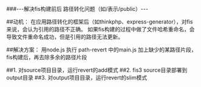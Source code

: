###---解决fis构建前后 路径转化问题（如/表示/public）---

##动机：
在应用路径转化的框架后（如thinkphp、express-generator），对fis来说，会认为引用的路径不正确。
如果fis构建的过程中做了文件哈希重命名，会导致文件重命名成功，但是引用的路径无法更新。

##解决方案：
用node.js 执行 path-revert 中的main.js
加上缺少的某路径片段，fis构建后，再去除多余的路径片段

##1. 对source项目目录，运行revert的add模式
##2. fis3 source目录部署到output目录
##3. 对output项目目录，运行revert的slim模式